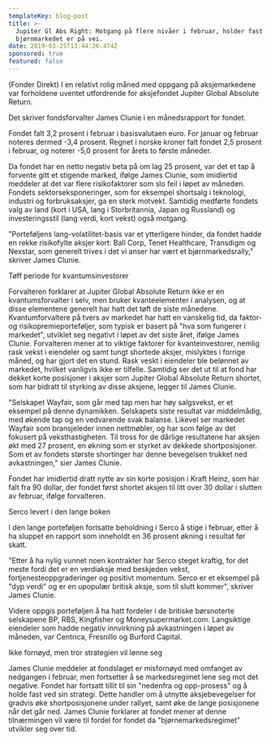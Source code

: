 ```yaml
---
templateKey: blog-post
title: >-
  Jupiter Gl Abs Right: Motgang på flere nivåer i februar, holder fast ved at
  bjørnmarkedet er på vei.
date: 2019-03-25T13:44:26.474Z
sponsored: true
featured: false
---
```

(Fonder Direkt) I en relativt rolig måned med oppgang på aksjemarkedene var forholdene uventet utfordrende for aksjefondet Jupiter Global Absolute Return.



Det skriver fondsforvalter James Clunie i en månedsrapport for fondet.



Fondet falt 3,2 prosent i februar i basisvalutaen euro. For januar og februar noteres dermed -3,4 prosent. Regnet i norske kroner falt fondet 2,5 prosent i februar, og noterer -5,0 prosent for årets to første måneder.



Da fondet har en netto negativ beta på om lag 25 prosent, var det et tap å forvente gitt et stigende marked, ifølge James Clunie, som imidlertid meddeler at det var flere risikofaktorer som slo feil i løpet av måneden. Fondets sektorseksponeringer, som for eksempel shortsalg i teknologi, industri og forbruksaksjer, ga en sterk motvekt. Samtidig medførte fondets valg av land (kort i USA, lang i Storbritannia, Japan og Russland) og investeringsstil (lang verdi, kort vekst) også motgang.



"Porteføljens lang-volatilitet-basis var et ytterligere hinder, da fondet hadde en rekke risikofylte aksjer kort: Ball Corp, Tenet Healthcare, Transdigm og Nexstar, som generelt trives i det vi anser har vært et bjørnmarkedsrally," skriver James Clunie.



Tøff periode for kvantumsinvestorer



Forvalteren forklarer at Jupiter Global Absolute Return ikke er en kvantumsforvalter i selv, men bruker kvanteelementer i analysen, og at disse elementene generelt har hatt det tøft de siste månedene. Kvantumforvaltere på tvers av markedet har hatt en vanskelig tid, da faktor- og risikopremieporteføljer, som typisk er basert på "hva som fungerer i markedet", utviklet seg negativt i løpet av det siste året, ifølge James Clunie. Forvalteren mener at to viktige faktorer for kvanteinvestorer, nemlig rask vekst i eiendeler og samt tungt shortede aksjer, mislyktes i forrige måned, og har gjort det en stund. Rask veskt i eiendeler ble belønnet av markedet, hvilket vanligvis ikke er tilfelle. Samtidig ser det ut til at fond har dekket korte posisjoner i aksjer som Jupiter Global Absolute Return shortet, som har bidratt til styrking av disse aksjene, legger til James Clunie.



"Selskapet Wayfair, som går med tap men har høy salgsvekst, er et eksempel på denne dynamikken. Selskapets siste resultat var middelmådig, med økende tap og en vedvarende svak balanse. Likevel ser markedet Wayfair som bransjeleder innen nettmøbler, og har som følge av det fokusert på veksthastigheten. Til tross for de dårlige resultatene har aksjen økt med 27 prosent, en økning som er styrket av dekkede shortposisjoner. Som et av fondets største shortinger har denne bevegelsen trukket ned avkastningen," sier James Clunie.



Fondet har imidlertid dratt nytte av sin korte posisjon i Kraft Heinz, som har falt fra 90 dollar, der fondet først shortet aksjen til litt over 30 dollar i slutten av februar, ifølge forvalteren.



Serco levert i den lange boken



I den lange porteføljen fortsatte beholdning i Serco å stige i februar, etter å ha sluppet en rapport som inneholdt en 36 prosent økning i resultat før skatt.



"Etter å ha nylig vunnet noen kontrakter har Serco steget kraftig, for det meste fordi det er en verdiaksje med beskjeden vekst, fortjenesteoppgraderinger og positivt momentum. Serco er et eksempel på "dyp verdi" og er en upopulær britisk aksje, som til slutt kommer", skriver James Clunie.



Videre oppgis porteføljen å ha hatt fordeler i de britiske børsnoterte selskapene BP, RBS, Kingfisher og Moneysupermarket.com. Langsiktige eiendeler som hadde negativ innvirkning på avkastningen i løpet av måneden, var Centrica, Fresnillo og Burford Capital.



Ikke fornøyd, men tror strategien vil lønne seg

James Clunie meddeler at fondslaget er misfornøyd med omfanget av nedgangen i februar, men fortsetter å se markedsregimet lene seg mot det negative. Fondet har fortsatt tillit til sin "nedenfra og opp-prosess" og å holde fast ved sin strategi. Dette handler om å utnytte aksjebevegelser for gradvis øke shortposisjonene under rallyet, samt øke de lange posisjonene når det går ned. James Clunie forklarer at fondet mener at denne tilnærmingen vil være til fordel for fondet da "bjørnemarkedsregimet" utvikler seg over tid.
